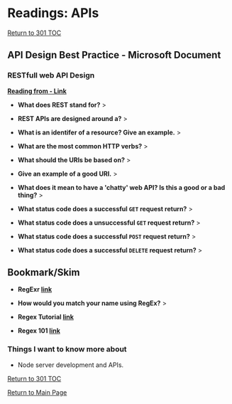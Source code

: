 # Readings: APIs

[Return to 301 TOC](301TOC.md)

## API Design Best Practice - Microsoft Document

### RESTfull web API Design

**[Reading from - Link](https://docs.microsoft.com/en-us/azure/architecture/best-practices/api-design)**

- **What does REST stand for?** >

- **REST APIs are designed around a?** >

- **What is an identifer of a resource? Give an example.** >

- **What are the most common HTTP verbs?** >

- **What should the URIs be based on?** >

- **Give an example of a good URI.** >

- **What does it mean to have a 'chatty' web API? Is this a good or a bad thing?** >

- **What status code does a successful `GET` request return?** >

- **What status code does a unsuccessful `GET` request return?** >

- **What status code does a successful `POST` request return?** >

- **What status code does a successful `DELETE` request return?** >

## Bookmark/Skim

- **RegExr [link](https://regexr.com/)**

- **How would you match your name using RegEx?** >

- **Regex Tutorial [link](https://medium.com/factory-mind/regex-tutorial-a-simple-cheatsheet-by-examples-649dc1c3f285)**

- **Regex 101 [link](https://regex101.com/)**

### Things I want to know more about

- Node server development and APIs.

[Return to 301 TOC](301TOC.md)

[Return to Main Page](../README.md)
